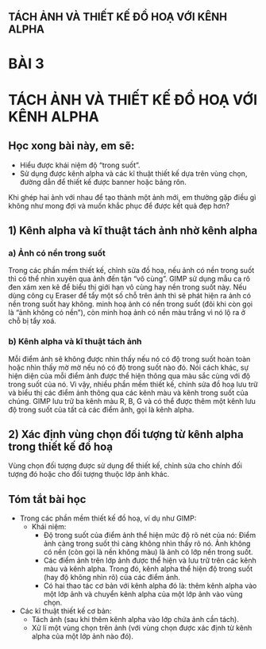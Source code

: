 ## TÁCH ẢNH VÀ THIẾT KẾ ĐỒ HOẠ VỚI KÊNH ALPHA

# BÀI 3
# TÁCH ẢNH VÀ THIẾT KẾ ĐỒ HOẠ VỚI KÊNH ALPHA

## Học xong bài này, em sẽ:

- Hiểu được khái niệm độ “trong suốt”.
- Sử dụng được kênh alpha và các kĩ thuật thiết kế dựa trên vùng chọn, đường dẫn để thiết kế được banner hoặc bảng rôn.

Khi ghép hai ảnh với nhau để tạo thành một ảnh mới, em thường gặp điều gì không như mong đợi và muốn khắc phục để được kết quả đẹp hơn?

## 1) Kênh alpha và kĩ thuật tách ảnh nhờ kênh alpha

### a) Ảnh có nền trong suốt

Trong các phần mềm thiết kế, chỉnh sửa đồ hoạ, nếu ảnh có nền trong suốt thì có thể nhìn xuyên qua ảnh đến tận “vô cùng”. GIMP sử dụng mẫu ca rô đen xám xen kẽ để biểu thị giới hạn vô cùng hay nền trong suốt này. Nếu dùng công cụ Eraser để tẩy một số chỗ trên ảnh thì sẽ phát hiện ra ảnh có nền trong suốt hay không. minh hoạ ảnh có nền trong suốt (đôi khi còn gọi là “ảnh không có nền”), còn minh hoạ ảnh có nền màu trắng vì nó lộ ra ở chỗ bị tẩy xoá.

### b) Kênh alpha và kĩ thuật tách ảnh

Mỗi điểm ảnh sẽ không được nhìn thấy nếu nó có độ trong suốt hoàn toàn hoặc nhìn thấy mờ mờ nếu nó có độ trong suốt nào đó. Nói cách khác, sự hiện diện của mỗi điểm ảnh được thể hiện thông qua màu sắc cùng với độ trong suốt của nó. Vì vậy, nhiều phần mềm thiết kế, chỉnh sửa đồ hoạ lưu trữ và biểu thị các điểm ảnh thông qua các kênh màu và kênh trong suốt của chúng. GIMP lưu trữ ba kênh màu R, B, G và có thể được thêm một kênh lưu độ trong suốt của tất cả các điểm ảnh, gọi là kênh alpha.

## 2) Xác định vùng chọn đối tượng từ kênh alpha trong thiết kế đồ hoạ

Vùng chọn đối tượng được sử dụng để thiết kế, chỉnh sửa cho chính đối tượng đó hoặc cho đối tượng thuộc lớp ảnh khác.

## Tóm tắt bài học

- Trong các phần mềm thiết kế đồ hoạ, ví dụ như GIMP:
    - Khái niệm:
        - Độ trong suốt của điểm ảnh thể hiện mức độ rõ nét của nó: Điểm ảnh càng trong suốt thì càng không nhìn thấy rõ nó. Ảnh không có nền (còn gọi là nền không màu) là ảnh có lớp nền trong suốt.
        - Các điểm ảnh trên lớp ảnh được thể hiện và lưu trữ trên các kênh màu và kênh alpha. Trong đó, kênh alpha thể hiện độ trong suốt (hay độ không nhìn rõ) của các điểm ảnh.
        - Có hai thao tác cơ bản với kênh alpha đó là: thêm kênh alpha vào một lớp ảnh và chuyển kênh alpha của một lớp ảnh vào vùng chọn.
- Các kĩ thuật thiết kế cơ bản:
    - Tách ảnh (sau khi thêm kênh alpha vào lớp chứa ảnh cần tách).
    - Xử lí một vùng chọn trên ảnh (với vùng chọn được xác định từ kênh alpha của một lớp ảnh nào đó).
